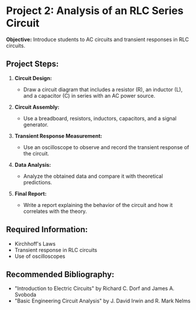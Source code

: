 # Project 2: Analysis of an RLC Series Circuit

**Objective:** Introduce students to AC circuits and transient responses in RLC circuits.

## Project Steps:

1. **Circuit Design:**
   - Draw a circuit diagram that includes a resistor (R), an inductor (L), and a capacitor (C) in series with an AC power source.

2. **Circuit Assembly:**
   - Use a breadboard, resistors, inductors, capacitors, and a signal generator.

3. **Transient Response Measurement:**
   - Use an oscilloscope to observe and record the transient response of the circuit.

4. **Data Analysis:**
   - Analyze the obtained data and compare it with theoretical predictions.

5. **Final Report:**
   - Write a report explaining the behavior of the circuit and how it correlates with the theory.

## Required Information:

- Kirchhoff's Laws
- Transient response in RLC circuits
- Use of oscilloscopes

## Recommended Bibliography:

- "Introduction to Electric Circuits" by Richard C. Dorf and James A. Svoboda
- "Basic Engineering Circuit Analysis" by J. David Irwin and R. Mark Nelms
